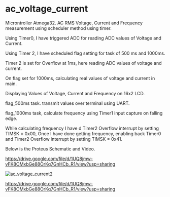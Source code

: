 # ac_voltage_current
Microntroller Atmega32.
AC RMS Voltage, Current and Frequency measurement using scheduler method using timer.

Using Timer0, I have triggered ADC for reading ADC values of Voltage and Current.

Using Timer 2, I have scheduled flag setting for task of 500 ms and 1000ms.

Timer 2 is set for Overflow at 1ms, here reading ADC values of voltage and current.

On flag set for 1000ms, calculating real values of voltage and current in main.

Displaying Values of Voltage, Current and Frequency on 16x2 LCD.

flag_500ms task. transmit values over terminal using UART.

flag_1000ms task, calculate frequency using Timer1 input capture on falling edge.

While calculating frequency I have d Timer2 Overflow interrupt by setting TIMSK = 0x00,
Once I have done getting frequency, enabling back Timer0 and Timer2 Overflow interrupt by setting TIMSK = 0x41.

Below is the Proteus Schematic and Video.

https://drive.google.com/file/d/1UQ8jmw-vFK8OMxbGe88OrKq7GnHCb_R1/view?usp=sharing

![ac_voltage_current2](https://user-images.githubusercontent.com/111571035/187989607-8c8c72ba-c6be-413e-b8f2-4d56c63ad7be.SVG)

https://drive.google.com/file/d/1UQ8jmw-vFK8OMxbGe88OrKq7GnHCb_R1/view?usp=sharing
